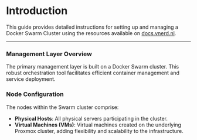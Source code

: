 # Introduction

This guide provides detailed instructions for setting up and managing a Docker Swarm Cluster using the resources available on [docs.vnerd.nl](https://docs.vnerd.nl).

---

### Management Layer Overview

The primary management layer is built on a Docker Swarm cluster. This robust orchestration tool facilitates efficient container management and service deployment.

### Node Configuration

The nodes within the Swarm cluster comprise:

- **Physical Hosts**: All physical servers participating in the cluster.
- **Virtual Machines (VMs)**: Virtual machines created on the underlying Proxmox cluster, adding flexibility and scalability to the infrastructure.